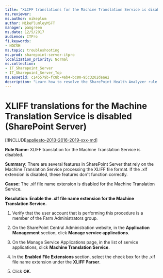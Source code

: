 ```yaml
---
title: "XLIFF translations for the Machine Translation Service is disabled (SharePoint Server)"
ms.reviewer: 
ms.author: mikeplum
author: MikePlumleyMSFT
manager: pamgreen
ms.date: 12/5/2017
audience: ITPro
f1.keywords:
- NOCSH
ms.topic: troubleshooting
ms.prod: sharepoint-server-itpro
localization_priority: Normal
ms.collection:
- IT_Sharepoint_Server
- IT_Sharepoint_Server_Top
ms.assetid: c145579b-fc8b-4ab4-bc80-95c3202deae2
description: "Learn how to resolve the SharePoint Health Analyzer rule: XLIFF translation for the Machine Translation Service is disabled, for SharePoint Server."
---
```


# XLIFF translations for the Machine Translation Service is disabled (SharePoint Server)

[!INCLUDE[appliesto-2013-2016-2019-xxx-md](../includes/appliesto-2013-2016-2019-xxx-md.md)]
  
 **Rule Name:** XLIFF translation for the Machine Translation Service is disabled. 
  
 **Summary:** There are several features in SharePoint Server that rely on the Machine Translation Service processing the XLIFF file format. If the .xlf extension is disabled, these features don't function correctly. 
  
 **Cause:** The .xlf file name extension is disabled for the Machine Translation Service. 
  
 **Resolution: Enable the .xlf file name extension for the Machine Translation Service.**
  
1. Verify that the user account that is performing this procedure is a member of the Farm Administrators group.
    
2. On the SharePoint Central Administration website, in the **Application Management** section, click **Manage service applications**.
    
3. On the Manage Service Applications page, in the list of service applications, click **Machine Translation Service**.
    
4. In the **Enabled File Extensions** section, select the check box for the .xlf file name extension under the **XLIFF Parser**.
    
5. Click **OK**.
    


